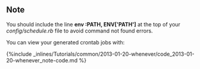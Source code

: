 

## Note

You should include the line **env :PATH, ENV['PATH']** at the top of your _config/schedule.rb_ file to avoid command not found errors.

 


You can view your generated crontab jobs with:



{%include _inlines/Tutorials/common/2013-01-20-whenever/code_2013-01-20-whenever_note-code.md %}



